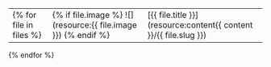 |  |  |  |
| ----- | ----- | ----------- |
{% for file in files %}| {% if file.image %} ![](resource:{{ file.image }}) {% endif %} | [{{ file.title }}](resource:content{{ content }}/{{ file.slug }}) | {{ file.description }} |
{% endfor %}
